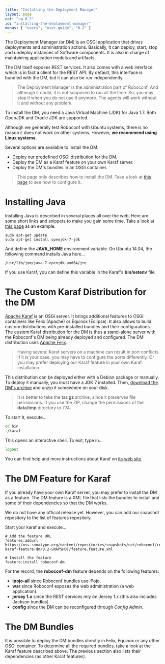 ```yaml
---
title: "Installing the Deployment Manager"
layout: page
cat: "ug-0-2"
id: "installing-the-deployment-manager"
menus: [ "users", "user-guide", "0.2" ]
---
```


The Deployment Manager (or DM) is an OSGi application that drives deployments and administration actions.
Basically, it can deploy, start, stop and undeploy instances of Software components. It is also in charge
of maintaining application models and artifacts.

The DM itself exposes REST services.
It also comes with a web interface which is in fact a client for the REST API.
By default, this interface is bundled with the DM, but it can also be run
independently.

> The Deployment Manager is the administration part of Roboconf. And although it could, it is not supposed to run all the time.
> So, you may stop it when you do not use it anymore. The agents will work without it and without any problem.

To install the DM, you need a Java Virtual Machine (JDK) for Java 1.7.
Both OpenJDK and Oracle JDK are supported.

Although we generally test Roboconf with Ubuntu systems, there is no reason it does not work on other systems.
However, **we recommend using Linux systems**.

Several options are available to install the DM.

<!--
* Use our Debian package for the DM.
-->

* Deploy our predefined OSGi distribution for the DM.
* Deploy the DM as a Karaf feature on your own Karaf server.
* Deploy the DM's bundles in an OSGi container.


> This page only describes how to install the DM.
> Take a look at [this page](configuring-the-deployment-manager.html) to see how to configure it.


# Installing Java

Installing Java is described in several places all over the web.
Here are some short links and snippets to make you gain some time.
Take a look at [this page](http://doc.ubuntu-fr.org/java) as an example.

```
sudo apt-get update
sudo apt-get install openjdk-7-jdk
```

And define the **JAVA_HOME** environment variable.
On Ubuntu 14.04, the following command installs Java here...

	/usr/lib/jvm/java-7-openjdk-amd64/jre

If you use Karaf, you can define this variable in the Karaf's **bin/setenv** file.

<!--

# The Debian Package for the DM

The Debian package installs our custom Karaf distribution for Roboconf's DM.
Once installed, the Karaf server is started as a service. The DM runs within the Karaf server.

> We do not have a public server yet to simply type in **sudo apt-get install roboconf-dm**.
> Hopefully, this will come soon.

Grab the DM's Debian package on the [download page](../download.html) and install it.

-->

# The Custom Karaf Distribution for the DM

[Apache Karaf](http://karaf.apache.org/) is an OSGi server.
It brings additional features to OSGi containers like Felix (Apache) or Equinox (Eclipse). It also allows to build custom distributions
with pre-installed bundles and their configurations. The custom Karaf distribution for the DM is thus a stand-alone server with the
Roboconf's DM being already deployed and configured. The DM distribution uses [Apache Felix](http://felix.apache.org/).

> Having several Karaf servers on a machine can result in port conflicts.
> If it is your case, you may have to configure the ports differently.
> Or you may prefer deploying our Karaf feature in your own Karaf installation.

This distribution can be deployed either with a Debian package or manually.
To deploy it manually, you must have a JDK 7 installed. Then, [download the DM's archive](../download.html)
and unzip it somewhere on your disk.

> It is better to take the **tar.gz** archive, since it preserves file permissions.
> If you use the ZIP, change the permissions of the **data/tmp** directory to 774.

To start it, execute...

```bash
cd bin
./karaf
```

This opens an interactive shell.
To exit, type in...

```bash
logout
```

You can find help and more instructions about Karaf on [its web site](http://karaf.apache.org/).


# The DM Feature for Karaf

If you already have your own Karaf server, you may prefer to install the DM as a feature.
The DM feature is a XML file that lists the bundles to install and some of their dependencies so that the DM works.

We do not have any official release yet.
However, you can add our snapshot repository to the list of features repository.

Start your karaf and execute...

```properties
# Add the feature URL
features:addurl https://oss.sonatype.org/content/repositories/snapshots/net/roboconf/roboconf-karaf-feature-dm/0.2-SNAPSHOT/feature.feature.xml

# Install the feature
feature:install roboconf-dm
```

For the record, the **roboconf-dm** feature depends on the following features:

* **ipojo-all** since Roboconf bundles use iPojo.
* **war** since Roboconf exposes the web administration (a web application).
* **jersey 1.x** since the REST services rely on Jersey 1.x (this also includes Jackson bundles).
* **config** since the DM can be reconfigured through *Config Admin*.


# The DM Bundles

It is possible to deploy the DM bundles directly in Felix, Equinox or any other OSGi container.
To determine all the required bundles, take a look at the Karaf feature described above. The previous section
also lists their dependencies (as other Karaf features).
